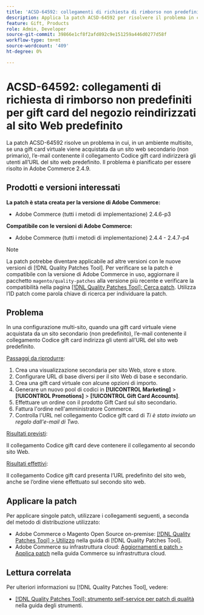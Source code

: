 ```yaml
---
title: 'ACSD-64592: collegamenti di richiesta di rimborso non predefiniti per gift card del negozio reindirizzati al sito Web predefinito'
description: Applica la patch ACSD-64592 per risolvere il problema in cui, in una configurazione multi-sito, quando una Gift Card virtuale viene acquistata dal sito web secondario (non predefinito), il collegamento Codice gift card nell’e-mail ha l’URL predefinito del sito web.
feature: Gift, Products
role: Admin, Developer
source-git-commit: 39866e1cf8f2afd892c9e151259a446d0277d58f
workflow-type: tm+mt
source-wordcount: '409'
ht-degree: 0%

---
```



# ACSD-64592: collegamenti di richiesta di rimborso non predefiniti per gift card del negozio reindirizzati al sito Web predefinito

La patch ACSD-64592 risolve un problema in cui, in un ambiente multisito, se una gift card virtuale viene acquistata da un sito web secondario (non primario), l’e-mail contenente il collegamento Codice gift card indirizzerà gli utenti all’URL del sito web predefinito. Il problema è pianificato per essere risolto in Adobe Commerce 2.4.9.

## Prodotti e versioni interessati

**La patch è stata creata per la versione di Adobe Commerce:**

* Adobe Commerce (tutti i metodi di implementazione) 2.4.6-p3

**Compatibile con le versioni di Adobe Commerce:**

* Adobe Commerce (tutti i metodi di implementazione) 2.4.4 - 2.4.7-p4

>[!NOTE]
>
>La patch potrebbe diventare applicabile ad altre versioni con le nuove versioni di [!DNL Quality Patches Tool]. Per verificare se la patch è compatibile con la versione di Adobe Commerce in uso, aggiornare il pacchetto `magento/quality-patches` alla versione più recente e verificare la compatibilità nella pagina [[!DNL Quality Patches Tool]: Cerca patch](https://experienceleague.adobe.com/tools/commerce-quality-patches/index.html?lang=it). Utilizza l’ID patch come parola chiave di ricerca per individuare la patch.

## Problema

In una configurazione multi-sito, quando una gift card virtuale viene acquistata da un sito secondario (non predefinito), l’e-mail contenente il collegamento Codice gift card indirizza gli utenti all’URL del sito web predefinito.

<u>Passaggi da riprodurre</u>:

1. Crea una visualizzazione secondaria per sito Web, store e store.
1. Configurare URL di base diversi per il sito Web di base e secondario.
1. Crea una gift card virtuale con alcune opzioni di importo.
1. Generare un nuovo pool di codici in **[!UICONTROL Marketing]** > **[!UICONTROL Promotions]** > **[!UICONTROL Gift Card Accounts]**.
1. Effettuare un ordine con il prodotto Gift Card sul sito secondario.
1. Fattura l&#39;ordine nell&#39;amministratore Commerce.
1. Controlla l&#39;URL nel collegamento Codice gift card di *Ti è stato inviato un regalo dall&#39;e-mail di Two*.

<u>Risultati previsti</u>:

Il collegamento Codice gift card deve contenere il collegamento al secondo sito Web.

<u>Risultati effettivi</u>:

Il collegamento Codice gift card presenta l’URL predefinito del sito web, anche se l’ordine viene effettuato sul secondo sito web.

## Applicare la patch

Per applicare singole patch, utilizzare i collegamenti seguenti, a seconda del metodo di distribuzione utilizzato:

* Adobe Commerce o Magento Open Source on-premise: [[!DNL Quality Patches Tool] > Utilizzo](/help/tools/quality-patches-tool/usage.md) nella guida di [!DNL Quality Patches Tool].
* Adobe Commerce su infrastruttura cloud: [Aggiornamenti e patch > Applica patch](https://experienceleague.adobe.com/docs/commerce-cloud-service/user-guide/develop/upgrade/apply-patches.html?lang=it) nella guida Commerce su infrastruttura cloud.

## Lettura correlata

Per ulteriori informazioni su [!DNL Quality Patches Tool], vedere:
* [[!DNL Quality Patches Tool]: strumento self-service per patch di qualità](/help/tools/quality-patches-tool/quality-patches-tool-to-self-serve-quality-patches.md) nella guida degli strumenti.
